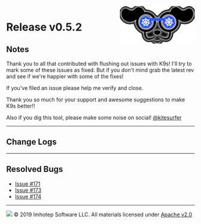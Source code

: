 <img src="https://raw.githubusercontent.com/derailed/k9s/master/assets/k9s_small.png" align="right" width="200" height="auto"/>

# Release v0.5.2

## Notes

Thank you to all that contributed with flushing out issues with K9s! I'll try to mark some of these issues as fixed. But if you don't mind grab the latest rev and see if we're happier with some of the fixes!

If you've filed an issue please help me verify and close.

Thank you so much for your support and awesome suggestions to make K9s better!!

Also if you dig this tool, please make some noise on social! [@kitesurfer](https://twitter.com/kitesurfer)

---

## Change Logs


---

## Resolved Bugs

+ [Issue #171](https://github.com/kswapd/k11s/issues/171)
+ [Issue #173](https://github.com/kswapd/k11s/issues/173)
+ [Issue #174](https://github.com/kswapd/k11s/issues/174)

---

<img src="https://raw.githubusercontent.com/derailed/k9s/master/assets/imhotep_logo.png" width="32" height="auto"/> © 2019 Imhotep Software LLC. All materials licensed under [Apache v2.0](http://www.apache.org/licenses/LICENSE-2.0)
